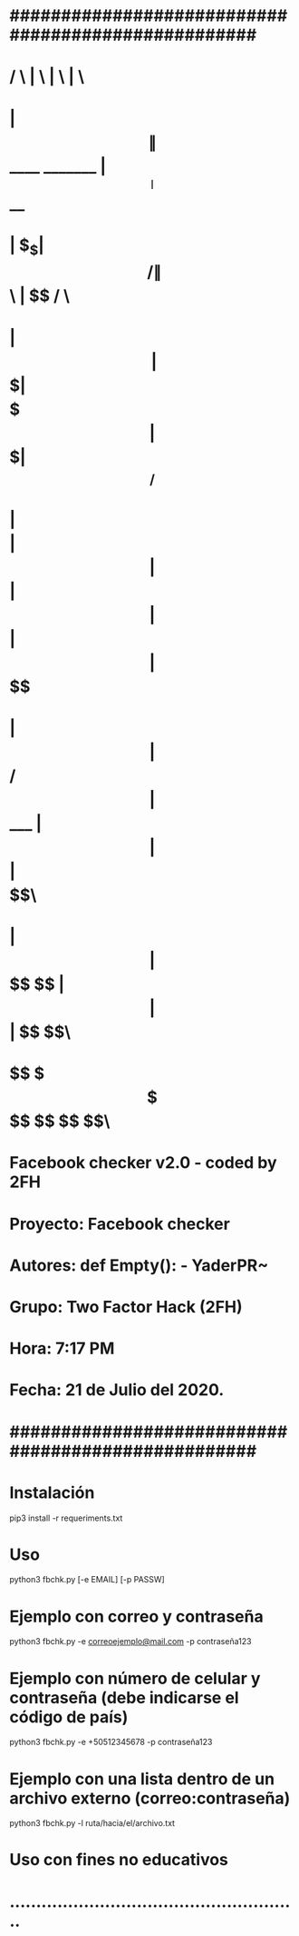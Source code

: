 # ################################################### # 
#  /      \ |  \                |  \      |  \        # 
# |  $$$$$$\| $$____    _______ | $$____  | $$   __   #
# | $$_  \$$| $$    \  /       \| $$    \ | $$  /  \  #
# | $$ \    | $$$$$$$\|  $$$$$$$| $$$$$$$\| $$_/  $$  #
# | $$$$    | $$  | $$| $$      | $$  | $$| $$   $$   #
# | $$      | $$__/ $$| $$_____ | $$  | $$| $$$$$$\   #
# | $$      | $$    $$ \$$     \| $$  | $$| $$  \$$\  #
#  \$$       \$$$$$$$   \$$$$$$$ \$$   \$$ \$$   \$$\ #
#                                                     #
#        Facebook checker v2.0 - coded by 2FH         #                    
#                                                     #
#   Proyecto: Facebook checker                        #
#   Autores: def Empty(): - YaderPR~                  #
#   Grupo: Two Factor Hack (2FH)                      #
#   Hora: 7:17 PM                                     #
#   Fecha: 21 de Julio del 2020.                      #
#                                                     #
# ################################################### #

# Instalación 

pip3 install -r requeriments.txt

# Uso

python3 fbchk.py [-e EMAIL] [-p PASSW]

# Ejemplo con correo y contraseña

python3 fbchk.py -e correoejemplo@mail.com -p contraseña123

# Ejemplo con número de celular y contraseña (debe indicarse el código de país)

python3 fbchk.py -e +50512345678 -p contraseña123

# Ejemplo con una lista dentro de un archivo externo (correo:contraseña)

python3 fbchk.py -l ruta/hacia/el/archivo.txt

# Uso con fines no educativos
# .......................................................

